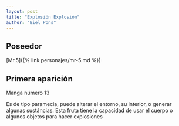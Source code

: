 ```yaml
---
layout: post
title: "Explosión Explosión"
author: "Biel Pons"
---
```


## Poseedor

[Mr.5]({% link personajes/mr-5.md %})

## Primera aparición

Manga número 13

Es de tipo paramecia, puede alterar el entorno, su interior, o generar algunas sustáncias. Esta fruta tiene la capacidad de usar el cuerpo o algunos objetos para hacer explosiones
